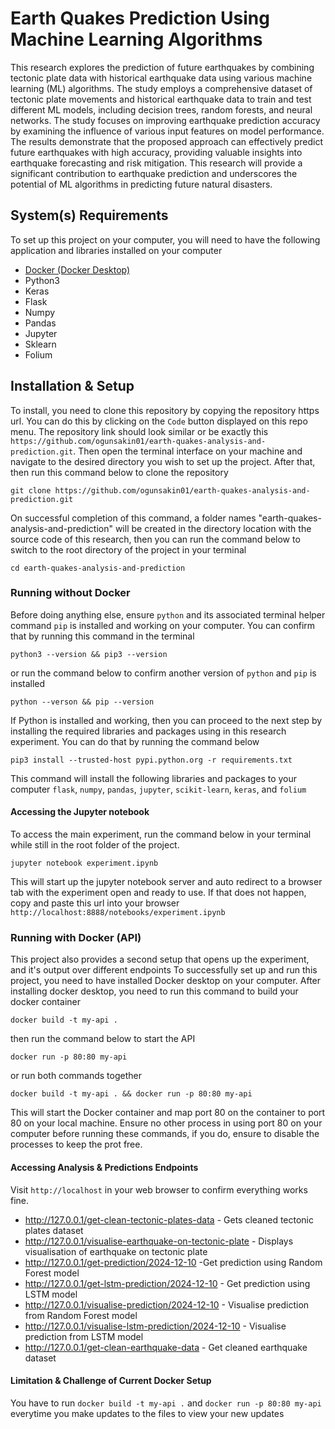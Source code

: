 # Earth Quakes Prediction Using Machine Learning Algorithms
This research explores the prediction of future earthquakes by combining tectonic plate data with historical earthquake data using various machine learning (ML) algorithms. The study employs a comprehensive dataset of tectonic plate movements and historical earthquake data to train and test different ML models, including decision trees, random forests, and neural networks. The study focuses on improving earthquake prediction accuracy by examining the influence of various input features on model performance. The results demonstrate that the proposed approach can effectively predict future earthquakes with high accuracy, providing valuable insights into earthquake forecasting and risk mitigation. This research will provide a significant contribution to earthquake prediction and underscores the potential of ML algorithms in predicting future natural disasters.
## System(s) Requirements
To set up this project on your computer, you will need to have the following application and libraries installed on your computer
- [Docker (Docker Desktop)](https://docs.docker.com/engine/install/)
- Python3
- Keras
- Flask
- Numpy
- Pandas
- Jupyter
- Sklearn
- Folium

## Installation & Setup 
To install, you need to clone this repository by copying the repository https url. You can do this by clicking on the `Code` button displayed on this repo menu. The repository link should look similar or be exactly this `https://github.com/ogunsakin01/earth-quakes-analysis-and-prediction.git`. Then open the terminal interface on your machine and navigate to the desired directory you wish to set up the project. 
After that, then run this command below to clone the repository

```shell
git clone https://github.com/ogunsakin01/earth-quakes-analysis-and-prediction.git
```

On successful completion of this command, a folder names "earth-quakes-analysis-and-prediction" will be created in the directory location with the source code of this research, then you can run the command below to switch to the root directory of the project in your terminal

````shell
cd earth-quakes-analysis-and-prediction
````

### Running without Docker
Before doing anything else, ensure `python` and its associated terminal helper command `pip` is installed and working on your computer. You can confirm that by running this command in the terminal
```shell
python3 --version && pip3 --version
```
or run the command below to confirm another version of `python` and `pip` is installed
```shell
python --verson && pip --version
```

If Python is installed and working, then you can proceed to the next step by installing the required libraries and packages using in this research experiment. You can do that by running the command below

```shell
pip3 install --trusted-host pypi.python.org -r requirements.txt
```

This command will install the following libraries and packages to your computer
`flask`, `numpy`, `pandas`, `jupyter`, `scikit-learn`, `keras`, and `folium`

#### Accessing the Jupyter notebook
To access the main experiment, run the command below in your terminal while still in the root folder of the project. 

```shell
jupyter notebook experiment.ipynb
```
This will start up the jupyter notebook server and auto redirect to a browser tab with the experiment open and ready to use. 
If that does not happen, copy and paste this url into your browser `http://localhost:8888/notebooks/experiment.ipynb`

### Running with Docker (API)
This project also provides a second setup that opens up the experiment, and it's output over different endpoints
To successfully set up and run this project, you need to have installed Docker desktop on your computer.
After installing docker desktop, you need to run this command to build your docker container
```shell
docker build -t my-api .
```
then run the command below to start the API
```shell
docker run -p 80:80 my-api
``` 

or run both commands together 

```shell
docker build -t my-api . && docker run -p 80:80 my-api
```

This will start the Docker container and map port 80 on the container to port 80 on your local machine. Ensure no other process in using port 80 on your computer before running these commands, if you do, ensure to disable the processes to keep the prot free.

#### Accessing Analysis & Predictions Endpoints
Visit `http://localhost` in your web browser to confirm everything works fine.


- http://127.0.0.1/get-clean-tectonic-plates-data - Gets cleaned tectonic plates dataset
- http://127.0.0.1/visualise-earthquake-on-tectonic-plate - Displays visualisation of earthquake on tectonic plate
- http://127.0.0.1/get-prediction/2024-12-10 -Get prediction using Random Forest model 
- http://127.0.0.1/get-lstm-prediction/2024-12-10 - Get prediction using LSTM model 
- http://127.0.0.1/visualise-prediction/2024-12-10 - Visualise prediction from Random Forest model 
- http://127.0.0.1/visualise-lstm-prediction/2024-12-10 - Visualise prediction from LSTM model 
- http://127.0.0.1/get-clean-earthquake-data - Get cleaned earthquake dataset 


#### Limitation & Challenge of Current Docker Setup
You have to run `docker build -t my-api .` and `docker run -p 80:80 my-api` everytime you make updates to the files to view your new updates
